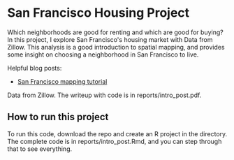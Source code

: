 # San Francisco Housing Project

Which neighborhoods are good for renting and which are good for buying? In this project, I explore San Francisco's housing market with Data from Zillow. This analysis is a good introduction to spatial mapping, and provides some insight on choosing a neighborhood in San Francisco to live.

Helpful blog posts:
- [San Francisco mapping tutorial](http://urbanspatialanalysis.com/dataviz-tutorial-mapping-san-francisco-home-prices-using-r/)

Data from Zillow. The writeup with code is in reports/intro_post.pdf.

## How to run this project

To run this code, download the repo and create an R project in the directory. The complete code is in reports/intro_post.Rmd, and you can step through that to see everything.
